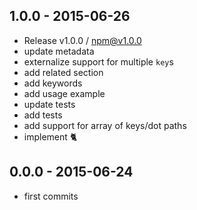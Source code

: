 

## 1.0.0 - 2015-06-26
- Release v1.0.0 / npm@v1.0.0
- update metadata
- externalize support for multiple `key`s
- add related section
- add keywords
- add usage example
- update tests
- add tests
- add support for array of keys/dot paths
- implement :cat2:

## 0.0.0 - 2015-06-24
- first commits